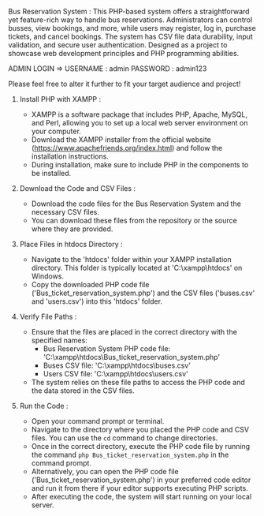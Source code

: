 Bus Reservation System :  This PHP-based system offers a straightforward yet feature-rich way to handle bus reservations. Administrators can control busses, view bookings, and more, while users may register, log in, purchase tickets, and cancel bookings. The system has CSV file data durability, input validation, and secure user authentication. Designed as a project to showcase web development principles and PHP programming abilities.

ADMIN LOGIN => USERNAME : admin  PASSWORD : admin123

Please feel free to alter it further to fit your target audience and project!

1. Install PHP with XAMPP :
   - XAMPP is a software package that includes PHP, Apache, MySQL, and Perl, allowing you to set up a local web server environment on your computer.
   - Download the XAMPP installer from the official website (https://www.apachefriends.org/index.html) and follow the installation instructions.
   - During installation, make sure to include PHP in the components to be installed.

2. Download the Code and CSV Files :
   - Download the code files for the Bus Reservation System and the necessary CSV files.
   - You can download these files from the repository or the source where they are provided.

3. Place Files in htdocs Directory :
   - Navigate to the 'htdocs' folder within your XAMPP installation directory. This folder is typically located at 'C:\xampp\htdocs' on Windows.
   - Copy the downloaded PHP code file ('Bus_ticket_reservation_system.php') and the CSV files ('buses.csv' and 'users.csv') into this 'htdocs' folder.

4. Verify File Paths :
   - Ensure that the files are placed in the correct directory with the specified names:
     - Bus Reservation System PHP code file: 'C:\xampp\htdocs\Bus_ticket_reservation_system.php'
     - Buses CSV file: 'C:\xampp\htdocs\buses.csv'
     - Users CSV file: 'C:\xampp\htdocs\users.csv'
   - The system relies on these file paths to access the PHP code and the data stored in the CSV files.

5. Run the Code :
   - Open your command prompt or terminal.
   - Navigate to the directory where you placed the PHP code and CSV files. You can use the `cd` command to change directories.
   - Once in the correct directory, execute the PHP code file by running the command `php Bus_ticket_reservation_system.php` in the command prompt.
   - Alternatively, you can open the PHP code file ('Bus_ticket_reservation_system.php') in your preferred code editor and run it from there if your editor supports executing PHP scripts.
   - After executing the code, the system will start running on your local server.

